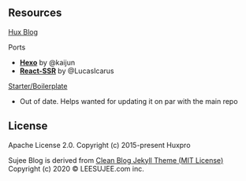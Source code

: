 

Resources
---------------
[Hux Blog](https://huangxuan.me)

Ports
- [**Hexo**](https://github.com/Kaijun/hexo-theme-huxblog) by @kaijun
- [**React-SSR**](https://github.com/LucasIcarus/huxpro.github.io/tree/ssr) by @LucasIcarus

[Starter/Boilerplate](https://github.com/huxpro/huxblog-boilerplate)
- Out of date. Helps wanted for updating it on par with the main repo

License
-------

Apache License 2.0.
Copyright (c) 2015-present Huxpro

Sujee Blog is derived from [Clean Blog Jekyll Theme (MIT License)](https://github.com/BlackrockDigital/startbootstrap-clean-blog-jekyll/)
Copyright (c) 2020 © LEESUJEE.com inc. 
